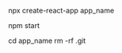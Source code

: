 <!-- Creating react app -->
npx create-react-app app_name

<!-- Start Server -->
npm start

<!-- Remove internal git -->
cd app_name
rm -rf .git